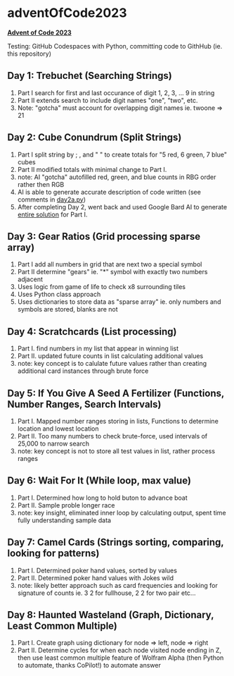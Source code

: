 # adventOfCode2023
**[Advent of Code 2023](https://adventofcode.com/)**


Testing: GitHub Codespaces with Python, 
committing code to GithHub (ie. this repository)

## Day 1: Trebuchet (Searching Strings)
1. Part I search for first and last occurance of digit 1, 2, 3, ... 9 in string
2. Part II extends search to include digit names "one", "two", etc.
3. Note: "gotcha" must account for overlapping digit names ie. twoone => 21

## Day 2: Cube Conundrum (Split Strings)
1. Part I split string by ; , and " " to create totals for "5 red, 6 green, 7 blue" cubes
2. Part II modified totals with minimal change to Part I.
3. note: AI "gotcha" autofilled red, green, and blue counts in RBG order rather then RGB
4. AI is able to generate accurate description of code written (see comments in [day2a.py](/day02/day2a.py))
5. After completing Day 2, went back and used Google Bard AI to generate [entire solution](day02/AI_Bard_Prompts.md) for Part I.

## Day 3: Gear Ratios (Grid processing sparse array)
1. Part I add all numbers in grid that are next two a special symbol
2. Part II determine "gears" ie. "*" symbol with exactly two numbers adjacent
3. Uses logic from game of life to check x8 surrounding tiles
4. Uses Python class approach
5. Uses dictionaries to store data as "sparse array" ie. only numbers and symbols are stored, blanks are not

## Day 4: Scratchcards (List processing)
1. Part I. find numbers in my list that appear in winning list
2. Part II. updated future counts in list calculating additional values
3. note: key concept is to calulate future values rather than creating additional card instances through brute force

## Day 5: If You Give A Seed A Fertilizer (Functions, Number Ranges, Search Intervals)
1. Part I. Mapped number ranges storing in lists, Functions to determine location and lowest location
2. Part II. Too many numbers to check brute-force, used intervals of 25,000 to narrow search
3. note: key concept is not to store all test values in list, rather process ranges
  
## Day 6: Wait For It (While loop, max value)
1. Part I. Determined how long to hold buton to advance boat
2. Part II. Sample proble longer race
3. note: key insight, eliminated inner loop by calculating output,
spent time fully understanding sample data

## Day 7: Camel Cards (Strings sorting, comparing, looking for patterns)
1. Part I. Determined poker hand values, sorted by values
2. Part II. Determined poker hand values with Jokes wild
3. note: likely better approach such as card frequencies and looking for signature
of counts ie. 3 2 for fullhouse, 2 2 for two pair etc...

## Day 8: Haunted Wasteland (Graph, Dictionary, Least Common Multiple)
1. Part I. Create graph using dictionary for node => left, node => right
2. Part II. Determine cycles for when each node visited node ending in Z, then use least common multiple feature of Wolfram Alpha (then Python to automate, thanks CoPilot!) to automate answer

## 


